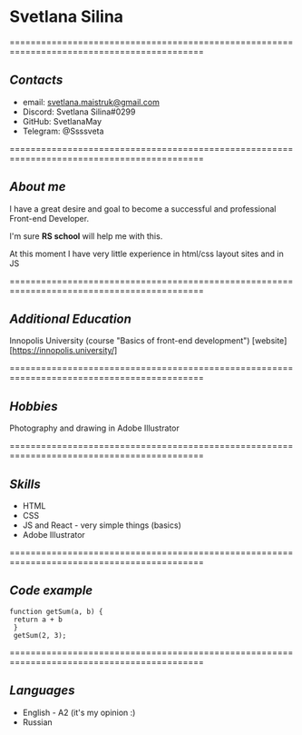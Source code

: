 # **Svetlana Silina**


===========================================================================================
## *Contacts* 
* email: svetlana.maistruk@gmail.com
* Discord: Svetlana Silina#0299
* GitHub: SvetlanaMay
* Telegram: @Ssssveta

===========================================================================================

## *About me*
I have a great desire and goal to become a successful and professional Front-end Developer.


I'm sure **RS school** will help me with this.


At this moment I have very little experience in html/css layout sites and in JS

===========================================================================================
## *Additional Education*
Innopolis University (course "Basics of front-end development")
[website][https://innopolis.university/]

===========================================================================================
## *Hobbies*
Photography and drawing in Adobe Illustrator

===========================================================================================
## *Skills*
* HTML
* CSS
* JS and React  - very simple things (basics)
* Adobe Illustrator

===========================================================================================

## *Code example*
```
function getSum(a, b) {
 return a + b
 }
 getSum(2, 3);
 ```
 
===========================================================================================
## *Languages*
* English  - A2 (it's my opinion :)
* Russian


 












